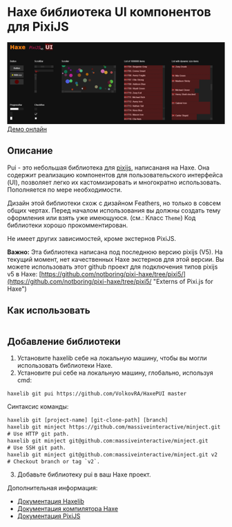 # Haxe библиотека UI компонентов для PixiJS

![Скриншот](https://github.com/VolkovRA/HaxePUI/blob/master/preview.png)
[Демо онлайн](https://funnycarrot.ru/demo/pui/ "Посмотреть онлайн демку")

Описание
------------------------------

Pui - это небольшая библиотека для [pixijs](https://github.com/pixijs/pixi.js/ "The HTML5 Creation Engine"),
написананя на Haxe. Она содержит реализацию компонентов для пользовательского
интерфейса (UI), позволяет легко их кастомизировать и многократно использовать.
Пополняется по мере необходимости.

Дизайн этой библиотеки схож с дизайном Feathers, но только в совсем общих чертах.
Перед началом использования вы должны создать тему оформления или взять уже имеющуюся.
(см.: Класс `Theme`) Код библиотеки хорошо прокомментирован.

Не имеет других зависимостей, кроме экстернов PixiJS.

**Важно:**
Эта библиотека написана под последнюю версию pixijs (V5). На текущий момент,
нет качественных Haxe экстернов для этой версии. Вы можете использовать этот
github проект для подключения типов pixijs v5 в Haxe: [https://github.com/notboring/pixi-haxe/tree/pixi5/](https://github.com/notboring/pixi-haxe/tree/pixi5/ "Externs of Pixi.js for Haxe")

Как использовать
------------------------------

```
```

Добавление библиотеки
------------------------------

1. Установите haxelib себе на локальную машину, чтобы вы могли использовать библиотеки Haxe.
2. Установите pui себе на локальную машину, глобально, используя cmd:
```
haxelib git pui https://github.com/VolkovRA/HaxePUI master
```
Синтаксис команды:
```
haxelib git [project-name] [git-clone-path] [branch]
haxelib git minject https://github.com/massiveinteractive/minject.git         # Use HTTP git path.
haxelib git minject git@github.com:massiveinteractive/minject.git             # Use SSH git path.
haxelib git minject git@github.com:massiveinteractive/minject.git v2          # Checkout branch or tag `v2`.
```
3. Добавьте библиотеку pui в ваш Haxe проект.

Дополнительная информация:
 * [Документация Haxelib](https://lib.haxe.org/documentation/using-haxelib/ "Using Haxelib")
 * [Документация компилятора Haxe](https://haxe.org/manual/compiler-usage-hxml.html "Configure compile.hxml")
 * [Документация PixiJS](https://pixijs.download/dev/docs/index.html "PixiJS — The HTML5 Creation Engine")